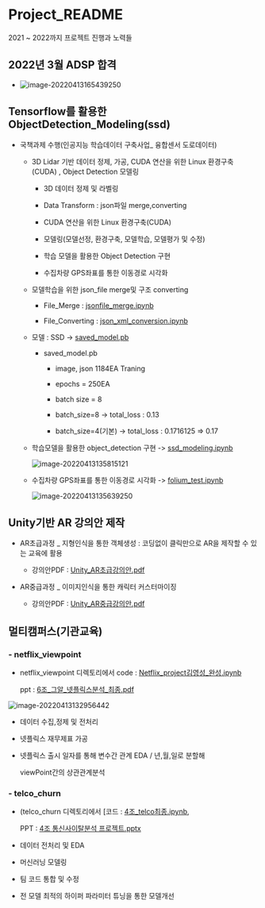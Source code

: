 # Project_README

2021 ~ 2022까지 프로젝트 진행과 노력들

## 2022년 3월 ADSP 합격
  - ![image-20220413165439250](https://github.com/zerosysk/Project/blob/master/image/ADsP.png)

    
## Tensorflow를 활용한 ObjectDetection_Modeling(ssd)

- 국책과제 수행(인공지능 학습데이터 구축사업_ 융합센서 도로데이터)

  - 3D Lidar 기반 데이터 정제, 가공, CUDA 연산을 위한 Linux 환경구축(CUDA) , Object Detection 모델링

    - 3D 데이터 정제 및 라벨링

    - Data Transform : json파일 merge,converting 
    
    - CUDA 연산을 위한 Linux 환경구축(CUDA)

    - 모델링(모델선정, 환경구축, 모델학습, 모델평가 및 수정)

    - 학습 모델을 활용한 Object Detection 구현

    - 수집차량 GPS좌표를 통한 이동경로 시각화 

      

  - 모델학습을 위한 json_file merge및 구조 converting

    - File_Merge :  [jsonfile_merge.ipynb](https://github.com/zerosysk/Project/blob/master/ObjectDetection_Modeling(ssd)/jsonfile_merge.ipynb)

    - File_Converting : [json_xml_conversion.ipynb](https://github.com/zerosysk/Project/blob/master/ObjectDetection_Modeling(ssd)/json_xml_conversion.ipynb)

      

  - 모델 : SSD -> [saved_model.pb](https://github.com/zerosysk/SelfDrive_Project/blob/master/saved_model.pb)

    - saved_model.pb

      - image, json 1184EA Traning

      - epochs = 250EA
      - batch size = 8
      - batch_size=8 -> total_loss : 0.13
      - batch_size=4(기본) -> total_loss : 0.1716125 => 0.17

    

  - 학습모델을 활용한 object_detection 구현 -> [ssd_modeling.ipynb](https://github.com/zerosysk/SelfDrive_Project/blob/master/ssd_modeling.ipynb)

    ![image-20220413135815121](https://github.com/zerosysk/Project/blob/master/image/object_detection.png)

  - 수집차량 GPS좌표를 통한 이동경로 시각화 -> [folium_test.ipynb](https://github.com/zerosysk/Project/blob/master/ObjectDetection_Modeling(ssd)/folium_test.ipynb)

    ![image-20220413135639250](https://github.com/zerosysk/Project/blob/master/image/FOLIUM_TEST.png)

## Unity기반 AR 강의안 제작
  
  - AR초급과정 _ 지형인식을 통한 객체생성 : 코딩없이 클릭만으로 AR을 제작할 수 있는 교육에 활용
    
    - 강의안PDF :  [Unity_AR초급강의안.pdf](https://github.com/zerosysk/Project/blob/master/Unity/Unity_AR초급강의안.pdf)
 
  - AR중급과정 _ 이미지인식을 통한 캐릭터 커스터마이징
    
    - 강의안PDF :  [Unity_AR중급강의안.pdf](https://github.com/zerosysk/Project/blob/master/Unity/Unity_AR중급강의안.pdf)

##  멀티캠퍼스(기관교육)

### - netflix_viewpoint

- netflix_viewpoint 디렉토리에서 code : [Netflix_project김영성_완성.ipynb](https://github.com/zerosysk/Project/blob/master/netflix_viewpoint/Netflix_project김영성_완성.ipynb)

  ppt : [6조_그알_넷플릭스분석_최종.pdf](https://github.com/zerosysk/Project/blob/master/netflix_viewpoint/6조_그알_넷플릭스분석_최종.pdf)

![image-20220413132956442](https://github.com/zerosysk/Project/blob/master/image/멀티캠퍼스_우수상.png)

- 데이터 수집,정제 및 전처리

- 넷플릭스 재무제표 가공

- 넷플릭스 출시 일자를 통해 변수간 관계 EDA / 년,월,일로 분할해 

  viewPoint간의 상관관계분석



### - telco_churn

- (telco_churn 디렉토리에서 [코드 : [4조_telco최종.ipynb](https://github.com/zerosysk/Project/blob/master/telco_churn/4조_telco최종.ipynb),  

  PPT : [4조 통신사이탈분석 프로젝트.pptx](https://github.com/zerosysk/Project/blob/master/telco_churn/4조_통신사이탈분석.pptx)

- 데이터 전처리 및 EDA
- 머신러닝 모델링
- 팀 코드 통합 및 수정
- 전 모델 최적의 하이퍼 파라미터 튜닝을 통한 모델개선

